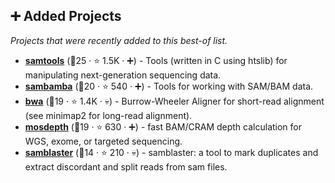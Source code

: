 ## ➕ Added Projects

_Projects that were recently added to this best-of list._

- <b><a href="https://github.com/samtools/samtools">samtools</a></b> (🥇25 ·  ⭐ 1.5K · ➕) - Tools (written in C using htslib) for manipulating next-generation sequencing data.
- <b><a href="https://github.com/biod/sambamba">sambamba</a></b> (🥈20 ·  ⭐ 540 · ➕) - Tools for working with SAM/BAM data.
- <b><a href="https://github.com/lh3/bwa">bwa</a></b> (🥇19 ·  ⭐ 1.4K · 💀) - Burrow-Wheeler Aligner for short-read alignment (see minimap2 for long-read alignment).
- <b><a href="https://github.com/brentp/mosdepth">mosdepth</a></b> (🥉19 ·  ⭐ 630 · ➕) - fast BAM/CRAM depth calculation for WGS, exome, or targeted sequencing.
- <b><a href="https://github.com/GregoryFaust/samblaster">samblaster</a></b> (🥉14 ·  ⭐ 210 · 💀) - samblaster: a tool to mark duplicates and extract discordant and split reads from sam files.

